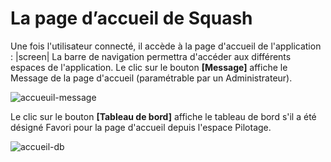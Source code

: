 # La page d’accueil de Squash

Une fois l'utilisateur connecté, il accède à la page d'accueil de l'application :
|screen|
La barre de navigation permettra d'accéder aux différents espaces de l'application.
Le clic sur le bouton **[Message]** affiche le Message de la page d'accueil (paramétrable par un Administrateur).

![accueuil-message](resources/accueil-message-fr)

Le clic sur le bouton **[Tableau de bord]** affiche le tableau de bord s'il a été désigné Favori pour la page d'accueil depuis l'espace Pilotage.

![accueil-db](resources/accueil-db-fr)

<!--stackedit_data:
eyJoaXN0b3J5IjpbMTkxMDAyOTkxOCwtNjYxNzA5MTAzXX0=
-->
